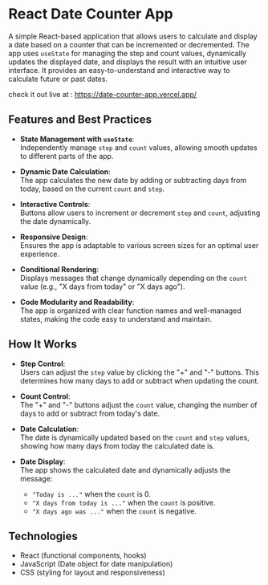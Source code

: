 # React Date Counter App

A simple React-based application that allows users to calculate and display a date based on a counter that can be incremented or decremented. The app uses `useState` for managing the step and count values, dynamically updates the displayed date, and displays the result with an intuitive user interface. It provides an easy-to-understand and interactive way to calculate future or past dates.

check it out live at : https://date-counter-app.vercel.app/

## Features and Best Practices

- **State Management with `useState`**:  
  Independently manage `step` and `count` values, allowing smooth updates to different parts of the app.
- **Dynamic Date Calculation**:  
  The app calculates the new date by adding or subtracting days from today, based on the current `count` and `step`.

- **Interactive Controls**:  
  Buttons allow users to increment or decrement `step` and `count`, adjusting the date dynamically.

- **Responsive Design**:  
  Ensures the app is adaptable to various screen sizes for an optimal user experience.

- **Conditional Rendering**:  
  Displays messages that change dynamically depending on the `count` value (e.g., "X days from today" or "X days ago").

- **Code Modularity and Readability**:  
  The app is organized with clear function names and well-managed states, making the code easy to understand and maintain.

## How It Works

- **Step Control**:  
  Users can adjust the `step` value by clicking the "+" and "-" buttons. This determines how many days to add or subtract when updating the count.

- **Count Control**:  
  The "+" and "-" buttons adjust the `count` value, changing the number of days to add or subtract from today's date.

- **Date Calculation**:  
  The date is dynamically updated based on the `count` and `step` values, showing how many days from today the calculated date is.

- **Date Display**:  
  The app shows the calculated date and dynamically adjusts the message:
  - `"Today is ..."` when the `count` is 0.
  - `"X days from today is ..."` when the `count` is positive.
  - `"X days ago was ..."` when the `count` is negative.

## Technologies

- React (functional components, hooks)
- JavaScript (Date object for date manipulation)
- CSS (styling for layout and responsiveness)
